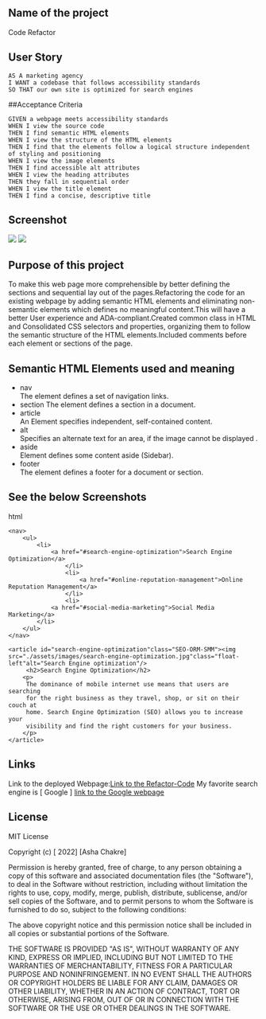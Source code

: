 ## Name of the project
Code Refactor
## User Story
```
AS A marketing agency
I WANT a codebase that follows accessibility standards
SO THAT our own site is optimized for search engines
```
##Acceptance Criteria
```
GIVEN a webpage meets accessibility standards
WHEN I view the source code
THEN I find semantic HTML elements
WHEN I view the structure of the HTML elements
THEN I find that the elements follow a logical structure independent of styling and positioning
WHEN I view the image elements
THEN I find accessible alt attributes
WHEN I view the heading attributes
THEN they fall in sequential order
WHEN I view the title element
THEN I find a concise, descriptive title
```
## Screenshot
<img src="./assests/images/Article.png">
<img src="./assests/images/section.png">

## Purpose of this project
To make this web page more comprehensible by better defining the sections and sequential lay out of the pages.Refactoring the code for an existing webpage by adding semantic HTML elements and eliminating non-semantic elements which defines no meaningful content.This will have a better User experience and ADA-compliant.Created common class in HTML and Consolidated CSS selectors and properties, organizing them to follow the semantic structure of the HTML elements.Included comments before each element or sections of the page.

## Semantic HTML Elements used and meaning
- nav  
  The element defines a set of navigation links.
- section
  The element defines a section in a document.
- article  
  An Element specifies independent, self-contained content.
- alt  
  Specifies an alternate text for an area, if the image cannot be displayed .
- aside  
  Element defines some content aside (Sidebar).
- footer  
  The element defines a footer for a document or section.

## See the below Screenshots
html
```
<nav>
    <ul>
        <li>
            <a href="#search-engine-optimization">Search Engine Optimization</a>
                </li>
                <li>
                    <a href="#online-reputation-management">Online Reputation Management</a>
                </li>
                <li>
            <a href="#social-media-marketing">Social Media Marketing</a>
        </li>
    </ul>
</nav>
```
```
<article id="search-engine-optimization"class="SEO-ORM-SMM"><img src="./assets/images/search-engine-optimization.jpg"class="float-left"alt="Search Engine optimization"/>
     <h2>Search Engine Optimization</h2>
    <p>
     The dominance of mobile internet use means that users are searching
     for the right business as they travel, shop, or sit on their couch at
     home. Search Engine Optimization (SEO) allows you to increase your
     visibility and find the right customers for your business.
    </p>
</article> 
```
## Links  
Link to the deployed Webpage:<a href="https://ashachakre0906.github.io/Code-Refactoring/">Link to the Refactor-Code</a>
My favorite search engine is [ Google ] <a href="https://www.google.com/">link to the Google webpage</a>

## License
MIT License

Copyright (c) [ 2022] [Asha Chakre]

Permission is hereby granted, free of charge, to any person obtaining a copy
of this software and associated documentation files (the "Software"), to deal
in the Software without restriction, including without limitation the rights
to use, copy, modify, merge, publish, distribute, sublicense, and/or sell
copies of the Software, and to permit persons to whom the Software is
furnished to do so, subject to the following conditions:

The above copyright notice and this permission notice shall be included in all
copies or substantial portions of the Software.

THE SOFTWARE IS PROVIDED "AS IS", WITHOUT WARRANTY OF ANY KIND, EXPRESS OR
IMPLIED, INCLUDING BUT NOT LIMITED TO THE WARRANTIES OF MERCHANTABILITY,
FITNESS FOR A PARTICULAR PURPOSE AND NONINFRINGEMENT. IN NO EVENT SHALL THE
AUTHORS OR COPYRIGHT HOLDERS BE LIABLE FOR ANY CLAIM, DAMAGES OR OTHER
LIABILITY, WHETHER IN AN ACTION OF CONTRACT, TORT OR OTHERWISE, ARISING FROM,
OUT OF OR IN CONNECTION WITH THE SOFTWARE OR THE USE OR OTHER DEALINGS IN THE
SOFTWARE.
